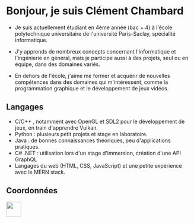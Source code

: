 # Bonjour, je suis Clément Chambard

* Je suis actuellement étudiant en 4ème année (bac + 4) à l'école polytechnique universitaire de l'université Paris-Saclay, spécialité informatique.

* J'y apprends de nombreux concepts concernant l'informatique et l'ingénierie en général, mais je participe aussi à des projets, seul ou en équipe, dans des domaines variés.

* En dehors de l'école, j'aime me former et acquérir de nouvelles compétences dans des domaines qui m'intéressent, comme la programmation graphique et le développement de jeux vidéos.

## Langages

* C/C++ , notamment avec OpenGL et SDL2 pour le développement de jeux, en train d'apprendre Vulkan.
* Python : plusieurs petit projets et stage en laboratoire.
* Java : de bonnes connaissances théoriques, peu d'applications pratiques.
* C# .NET : utilisation lors d'un stage d'immersion, création d'une API GraphQL
* Langages du web (HTML, CSS, JavaScript) et une petite expérience avec le MERN stack.

## Coordonnées

<a href="https://www.linkedin.com/in/clément-chambard-0ab85a259"> <img src= "https://user-images.githubusercontent.com/98128042/177056614-f2a4065e-c199-4070-b243-eaa20481008b.png"  width="40" height="40"></a>
